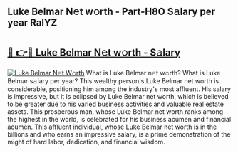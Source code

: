 ## Luke Belmar N𝚎t w𝚘rth - Part-H8O S𝚊lary per year RalYZ

# <h2><a href="http://gc1qcd9.nevu.top/?p=Luke+Belmar">🔗 👉🔴 Luke Belmar N𝚎t w𝚘rth - S𝚊lary</a></h2>

[![Luke Belmar N𝚎t W𝚘rth](https://i.imgur.com/Oavwk0R.jpeg)](http://gc1qcd9.nevu.top/?p=Luke+Belmar)
What is Luke Belmar n𝚎t w𝚘rth? What is Luke Belmar s𝚊lary per year?
This wealthy person's Luke Belmar net worth is considerable, positioning him among the industry's most affluent. His salary is impressive, but it is eclipsed by Luke Belmar net worth, which is believed to be greater due to his varied business activities and valuable real estate assets. This prosperous man, whose Luke Belmar net worth ranks among the highest in the world, is celebrated for his business acumen and financial acumen. This affluent individual, whose Luke Belmar net worth is in the billions and who earns an impressive salary, is a prime demonstration of the might of hard labor, dedication, and financial wisdom.
